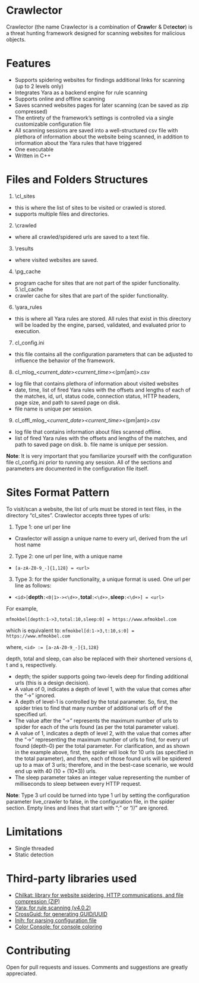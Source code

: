 # Crawlector
Crawlector (the name Crawlector is a combination of **Crawl**er & Det**ector**) is a threat hunting framework designed for scanning websites for malicious objects.

# Features
- Supports spidering websites for findings additional links for scanning (up to 2 levels only)
- Integrates Yara as a backend engine for rule scanning
- Supports online and offline scanning
- Saves scanned websites pages for later scanning (can be saved as zip compressed)
- The entirety of the framework’s settings is controlled via a single customizable configuration file
- All scanning sessions are saved into a well-structured csv file with plethora of information about the website being scanned, in addition to information about the Yara rules that have triggered
- One executable
- Written in C++

# Files and Folders Structures
1. \cl_sites
- this is where the list of sites to be visited or crawled is stored.
- supports multiple files and directories.
2. \crawled
- where all crawled/spidered urls are saved to a text file.
3. \results
- where visited websites are saved.
4. \pg_cache
- program cache for sites that are not part of the spider functionality.
5.\cl_cache
- crawler cache for sites that are part of the spider functionality.
6. \yara_rules
- this is where all Yara rules are stored. All rules that exist in this directory will be loaded by the engine, parsed, validated, and evaluated prior to execution.
7. cl_config.ini
- this file contains all the configuration parameters that can be adjusted to influence the behavior of the framework.
8. cl_mlog_<*current_date*>_<*current_time*>_<(pm|am)>.csv
- log file that contains plethora of information about visited websites
- date, time, list of fired Yara rules with the offsets and lengths of each of the matches, id, url, status code, connection status, HTTP headers, page size, and path to saved page on disk.
- file name is unique per session.
9. cl_offl_mlog_<*current_date*>_<*current_time*>_<(pm|am)>.csv
- log file that contains information about files scanned offline.
- list of fired Yara rules with the offsets and lengths of the matches, and path to saved page on disk.
b.	file name is unique per session.

**Note**: It is very important that you familiarize yourself with the configuration file cl_config.ini prior to running any session. All of the sections and parameters are documented in the configuration file itself.

# Sites Format Pattern

To visit/scan a website, the list of urls must be stored in text files, in the directory “cl_sites”. Crawlector accepts three types of urls:

1. Type 1: one url per line
- Crawlector will assign a unique name to every url, derived from the url host name
2. Type 2: one url per line, with a unique name
- `[a-zA-Z0-9_-]{1,128} = <url>`
3. Type 3: for the spider functionality, a unique format is used. One url per line as follows:

- `<id>[`**depth**`:<0|1>-><\d+>,`**total**`:<\d+>,`**sleep**`:<\d+>] = <url>`

For example,

`mfmokbel[depth:1->3,total:10,sleep:0] = https://www.mfmokbel.com`

which is equivalent to:
`mfmokbel[d:1->3,t:10,s:0] = https://www.mfmokbel.com`

where, `<id> := [a-zA-Z0-9_-]{1,128}`

depth, total and sleep, can also be replaced with their shortened versions d, t and s, respectively.

- depth; the spider supports going two-levels deep for finding additional urls (this is a design decision).
 - A value of 0, indicates a depth of level 1, with the value that comes after the “->” ignored. 
 - A depth of level-1 is controlled by the total parameter. So, first, the spider tries to find that many number of additional urls off of the specified url.
 - The value after the “->” represents the maximum number of urls to spider for each of the urls found (as per the total parameter value).
 - A value of 1, indicates a depth of level 2, with the value that comes after the “->” representing the maximum number of urls to find, for every url found (depth-0) per the total parameter. For clarification, and as shown in the example above, first, the spider will look for 10 urls (as specified in the total parameter), and then, each of those found urls will be spidered up to a max of 3 urls; therefore, and in the best-case scenario, we would end up with 40 (10 + (10*3)) urls.
 - The sleep parameter takes an integer value representing the number of milliseconds to sleep between every HTTP request.
 
**Note**: Type 3 url could be turned into type 1 url by setting the configuration parameter live_crawler to false, in the configuration file, in the spider section.
Empty lines and lines that start with “;” or “//” are ignored.

# Limitations
-	Single threaded
-	Static detection

# Third-party libraries used

- [Chilkat: library for website spidering, HTTP communications, and file compression (ZIP)](https://www.chilkatsoft.com/)
- [Yara: for rule scanning (v4.0.2)](https://github.com/virustotal/yara)
- [CrossGuid: for generating GUID/UUID](https://github.com/graeme-hill/crossguid)
- [Inih: for parsing configuration file](https://github.com/benhoyt/inih)
- [Color Console: for console coloring](https://github.com/imfl/color-console)

# Contributing

Open for pull requests and issues. Comments and suggestions are greatly appreciated.
